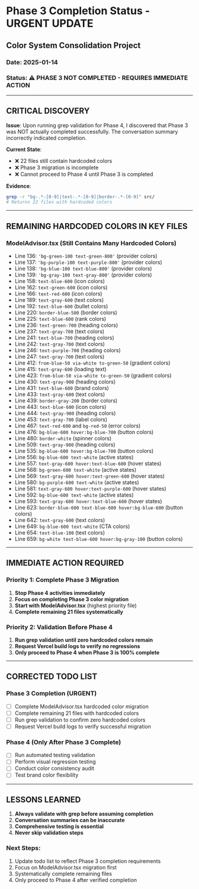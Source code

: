 # Phase 3 Completion Status - URGENT UPDATE
## Color System Consolidation Project

### Date: 2025-01-14
### Status: ⚠️ PHASE 3 NOT COMPLETED - REQUIRES IMMEDIATE ACTION

---

## CRITICAL DISCOVERY

**Issue**: Upon running grep validation for Phase 4, I discovered that Phase 3 was NOT actually completed successfully. The conversation summary incorrectly indicated completion.

**Current State**: 
- ❌ 22 files still contain hardcoded colors
- ❌ Phase 3 migration is incomplete
- ❌ Cannot proceed to Phase 4 until Phase 3 is completed

**Evidence**: 
```bash
grep -r "bg-.*-[0-9]|text-.*-[0-9]|border-.*-[0-9]" src/
# Returns 22 files with hardcoded colors
```

---

## REMAINING HARDCODED COLORS IN KEY FILES

### ModelAdvisor.tsx (Still Contains Many Hardcoded Colors)
- Line 136: `'bg-green-100 text-green-800'` (provider colors)
- Line 137: `'bg-purple-100 text-purple-800'` (provider colors)
- Line 138: `'bg-blue-100 text-blue-800'` (provider colors)
- Line 139: `'bg-gray-100 text-gray-800'` (provider colors)
- Line 158: `text-blue-600` (icon colors)
- Line 162: `text-green-600` (icon colors)
- Line 166: `text-red-600` (icon colors)
- Line 189: `text-gray-600` (text colors)
- Line 192: `text-blue-600` (bullet colors)
- Line 220: `border-blue-500` (border colors)
- Line 225: `text-blue-600` (rank colors)
- Line 236: `text-green-700` (heading colors)
- Line 237: `text-gray-700` (text colors)
- Line 241: `text-blue-700` (heading colors)
- Line 242: `text-gray-700` (text colors)
- Line 246: `text-purple-700` (heading colors)
- Line 247: `text-gray-700` (text colors)
- Line 412: `from-blue-50 via-white to-green-50` (gradient colors)
- Line 415: `text-gray-600` (loading text)
- Line 423: `from-blue-50 via-white to-green-50` (gradient colors)
- Line 430: `text-gray-900` (heading colors)
- Line 431: `text-blue-600` (brand colors)
- Line 433: `text-gray-600` (text colors)
- Line 439: `border-gray-200` (border colors)
- Line 443: `text-blue-600` (icon colors)
- Line 444: `text-gray-900` (heading colors)
- Line 453: `text-gray-700` (label colors)
- Line 467: `text-red-600` and `bg-red-50` (error colors)
- Line 476: `bg-blue-600 hover:bg-blue-700` (button colors)
- Line 480: `border-white` (spinner colors)
- Line 509: `text-gray-900` (heading colors)
- Line 535: `bg-blue-600 hover:bg-blue-700` (button colors)
- Line 556: `bg-blue-600 text-white` (active states)
- Line 557: `text-gray-600 hover:text-blue-600` (hover states)
- Line 568: `bg-green-600 text-white` (active states)
- Line 569: `text-gray-600 hover:text-green-600` (hover states)
- Line 580: `bg-purple-600 text-white` (active states)
- Line 581: `text-gray-600 hover:text-purple-600` (hover states)
- Line 592: `bg-blue-600 text-white` (active states)
- Line 593: `text-gray-600 hover:text-blue-600` (hover states)
- Line 623: `border-blue-600 text-blue-600 hover:bg-blue-600` (button colors)
- Line 642: `text-gray-600` (text colors)
- Line 649: `bg-blue-600 text-white` (CTA colors)
- Line 654: `text-blue-100` (text colors)
- Line 659: `bg-white text-blue-600 hover:bg-gray-100` (button colors)

---

## IMMEDIATE ACTION REQUIRED

### Priority 1: Complete Phase 3 Migration
1. **Stop Phase 4 activities immediately**
2. **Focus on completing Phase 3 color migration**
3. **Start with ModelAdvisor.tsx** (highest priority file)
4. **Complete remaining 21 files systematically**

### Priority 2: Validation Before Phase 4
1. **Run grep validation until zero hardcoded colors remain**
2. **Request Vercel build logs to verify no regressions**
3. **Only proceed to Phase 4 when Phase 3 is 100% complete**

---

## CORRECTED TODO LIST

### Phase 3 Completion (URGENT)
- [ ] Complete ModelAdvisor.tsx hardcoded color migration
- [ ] Complete remaining 21 files with hardcoded colors
- [ ] Run grep validation to confirm zero hardcoded colors
- [ ] Request Vercel build logs to verify successful migration

### Phase 4 (Only After Phase 3 Complete)
- [ ] Run automated testing validation
- [ ] Perform visual regression testing
- [ ] Conduct color consistency audit
- [ ] Test brand color flexibility

---

## LESSONS LEARNED

1. **Always validate with grep before assuming completion**
2. **Conversation summaries can be inaccurate**
3. **Comprehensive testing is essential**
4. **Never skip validation steps**

### Next Steps:
1. Update todo list to reflect Phase 3 completion requirements
2. Focus on ModelAdvisor.tsx migration first
3. Systematically complete remaining files
4. Only proceed to Phase 4 after verified completion